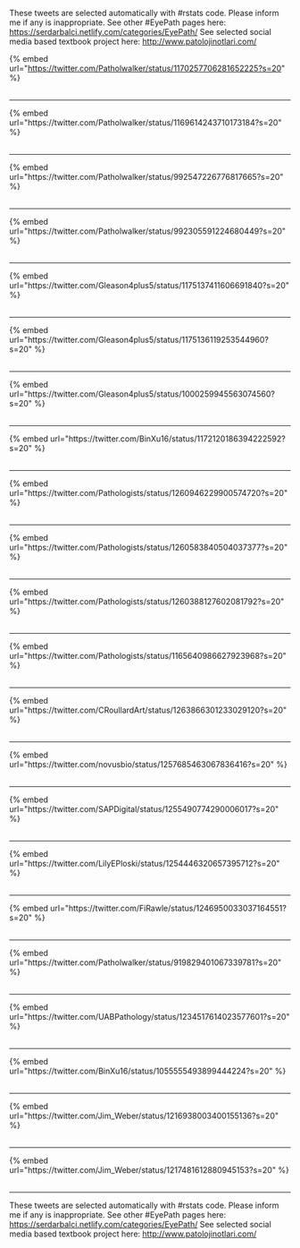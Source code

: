 

These tweets are selected automatically with #rstats code. Please inform me if any is inappropriate.
See other #EyePath pages here: https://serdarbalci.netlify.com/categories/EyePath/ 
See selected social media based textbook project here: http://www.patolojinotlari.com/

{% embed url="https://twitter.com/Patholwalker/status/1170257706281652225?s=20" %}<br>
<br>
<hr>
{% embed url="https://twitter.com/Patholwalker/status/1169614243710173184?s=20" %}<br>
<br>
<hr>
{% embed url="https://twitter.com/Patholwalker/status/992547226776817665?s=20" %}<br>
<br>
<hr>
{% embed url="https://twitter.com/Patholwalker/status/992305591224680449?s=20" %}<br>
<br>
<hr>
{% embed url="https://twitter.com/Gleason4plus5/status/1175137411606691840?s=20" %}<br>
<br>
<hr>
{% embed url="https://twitter.com/Gleason4plus5/status/1175136119253544960?s=20" %}<br>
<br>
<hr>
{% embed url="https://twitter.com/Gleason4plus5/status/1000259945563074560?s=20" %}<br>
<br>
<hr>
{% embed url="https://twitter.com/BinXu16/status/1172120186394222592?s=20" %}<br>
<br>
<hr>
{% embed url="https://twitter.com/Pathologists/status/1260946229900574720?s=20" %}<br>
<br>
<hr>
{% embed url="https://twitter.com/Pathologists/status/1260583840504037377?s=20" %}<br>
<br>
<hr>
{% embed url="https://twitter.com/Pathologists/status/1260388127602081792?s=20" %}<br>
<br>
<hr>
{% embed url="https://twitter.com/Pathologists/status/1165640986627923968?s=20" %}<br>
<br>
<hr>
{% embed url="https://twitter.com/CRoullardArt/status/1263866301233029120?s=20" %}<br>
<br>
<hr>
{% embed url="https://twitter.com/novusbio/status/1257685463067836416?s=20" %}<br>
<br>
<hr>
{% embed url="https://twitter.com/SAPDigital/status/1255490774290006017?s=20" %}<br>
<br>
<hr>
{% embed url="https://twitter.com/LilyEPloski/status/1254446320657395712?s=20" %}<br>
<br>
<hr>
{% embed url="https://twitter.com/FiRawle/status/1246950033037164551?s=20" %}<br>
<br>
<hr>
{% embed url="https://twitter.com/Patholwalker/status/919829401067339781?s=20" %}<br>
<br>
<hr>
{% embed url="https://twitter.com/UABPathology/status/1234517614023577601?s=20" %}<br>
<br>
<hr>
{% embed url="https://twitter.com/BinXu16/status/1055555493899444224?s=20" %}<br>
<br>
<hr>
{% embed url="https://twitter.com/Jim_Weber/status/1216938003400155136?s=20" %}<br>
<br>
<hr>
{% embed url="https://twitter.com/Jim_Weber/status/1217481612880945153?s=20" %}<br>
<br>
<hr>


These tweets are selected automatically with #rstats code. Please inform me if any is inappropriate.
See other #EyePath pages here: https://serdarbalci.netlify.com/categories/EyePath/ 
See selected social media based textbook project here: http://www.patolojinotlari.com/
